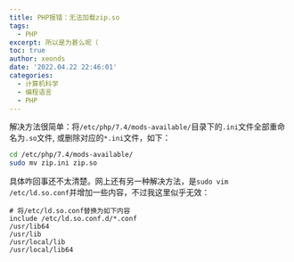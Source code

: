 ```yaml
---
title: PHP报错：无法加载zip.so
tags:
  - PHP
excerpt: 所以是为甚么呢（
toc: true
author: xeonds
date: '2022.04.22 22:46:01'
categories:
  - 计算机科学
  - 编程语言
  - PHP
---
```

解决方法很简单：将`/etc/php/7.4/mods-available/`目录下的`.ini`文件全部重命名为`.so`文件, 或删除对应的`*.ini`文件，如下：

```bash
cd /etc/php/7.4/mods-available/
sudo mv zip.ini zip.so
```

具体咋回事还不太清楚。网上还有另一种解决方法，是`sudo vim /etc/ld.so.conf`并增加一些内容，不过我这里似乎无效：

```
# 将/etc/ld.so.conf替换为如下内容
include /etc/ld.so.conf.d/*.conf
/usr/lib64
/usr/lib
/usr/local/lib
/usr/local/lib64
```
